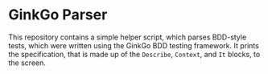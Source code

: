 # GinkGo Parser

This repository contains a simple helper script, which parses BDD-style tests, which were written using the GinkGo BDD testing framework.
It prints the specification, that is made up of the `Describe`, `Context`, and `It` blocks, to the screen.
